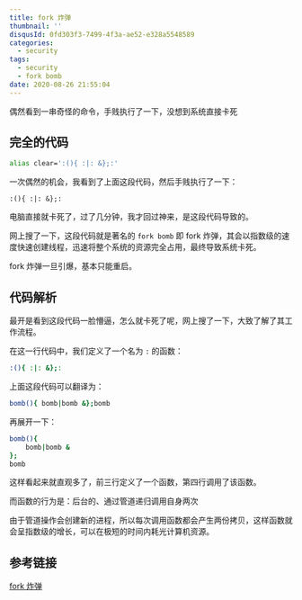 ```yaml
---
title: fork 炸弹
thumbnail: ''
disqusId: 0fd303f3-7499-4f3a-ae52-e328a5548589
categories:
  - security
tags:
  - security
  - fork bomb
date: 2020-08-26 21:55:04
---
```


偶然看到一串奇怪的命令，手贱执行了一下，没想到系统直接卡死

<!-- more -->

## 完全的代码

```bash
alias clear=':(){ :|: &};:'
```

一次偶然的机会，我看到了上面这段代码，然后手贱执行了一下：

```
:(){ :|: &};:
```

电脑直接就卡死了，过了几分钟，我才回过神来，是这段代码导致的。

网上搜了一下，这段代码就是著名的 `fork bomb` 即 fork 炸弹，其会以指数级的速度快速创建线程，迅速将整个系统的资源完全占用，最终导致系统卡死。

fork 炸弹一旦引爆，基本只能重启。

## 代码解析

最开是看到这段代码一脸懵逼，怎么就卡死了呢，网上搜了一下，大致了解了其工作流程。

在这一行代码中，我们定义了一个名为 `:` 的函数：

```bash
:(){ :|: &};:
```

上面这段代码可以翻译为：

```bash
bomb(){ bomb|bomb &};bomb
```

再展开一下：

```bash
bomb(){ 
    bomb|bomb &
};
bomb
```

这样看起来就直观多了，前三行定义了一个函数，第四行调用了该函数。

而函数的行为是：后台的、通过管道递归调用自身两次

由于管道操作会创建新的进程，所以每次调用函数都会产生两份拷贝，这样函数就会呈指数级的增长，可以在极短的时间内耗光计算机资源。

## 参考链接

[fork 炸弹](https://zh.wikipedia.org/wiki/Fork%E7%82%B8%E5%BC%B9)